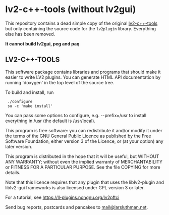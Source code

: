 # lv2-c++-tools (without lv2gui)
This repository contains a dead simple copy of the original [lv2-c++-tools](https://ll-plugins.nongnu.org/hacking.html) but only containing the source code for the `lv2plugin` library. Everything else has been removed.

**It cannot build lv2gui, peg and paq**

## LV2-C++-TOOLS
This software package contains libraries and programs that should make 
it easier to write LV2 plugins. You can generate HTML API 
documentation by running 'doxygen' in the top level of the source 
tree.

To build and install, run

```
 ./configure
 su -c 'make install'
```

You can pass some options to configure, e.g. --prefix=/usr to install
everything in /usr (the default is /usr/local).

This program is free software: you can redistribute it and/or modify
it under the terms of the GNU General Public Licence as published by
the Free Software Foundation, either version 3 of the Licence, or
(at your option) any later version.

This program is distributed in the hope that it will be useful,
but WITHOUT ANY WARRANTY; without even the implied warranty of
MERCHANTABILITY or FITNESS FOR A PARTICULAR PURPOSE.  See the
file COPYING for more details.

Note that this licence requires that any plugin that uses the 
liblv2-plugin and liblv2-gui frameworks is also licensed under GPL
version 3 or later.

For a tutorial, see https://ll-plugins.nongnu.org/lv2pftci

Send bug reports, postcards and pancakes to mail@larsluthman.net.
